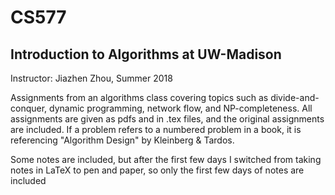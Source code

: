 # CS577
## Introduction to Algorithms at UW-Madison
Instructor: Jiazhen Zhou, Summer 2018

Assignments from an algorithms class covering topics such as divide-and-conquer, dynamic programming, network flow, and NP-completeness. 
All assignments are given as pdfs and in .tex files, and the original assignments are included. If a problem refers to a numbered problem in a book, it is referencing "Algorithm Design" by Kleinberg & Tardos.

Some notes are included, but after the first few days I switched from taking notes in LaTeX to pen and paper, so only the first few days of notes are included
